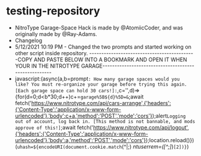 # testing-repository
- NitroType Garage-Space Hack is made by @AtomiicCoder, and was originally made by @Ray-Adams.
- Changelog
-  5/12/2021 10:19 PM - Changed the two prompts and started working on other script inside repository.
--------------------------------------------COPY AND PASTE BELOW INTO A BOOKMARK AND OPEN IT WHEN YOUR IN THE NITROTYPE GARAGE-----------------------------------------------------
- javascript:(async(a,b=prompt`: How many garage spaces would you like? You must re-organize your garage before trying this again. [Each garage space can hold 30 cars!]:`,c='',d)=>{for(d=0;d<b*30;d++)c+=`garage%5B${d}%5D=&`;await fetch('https://www.nitrotype.com/api/cars-arrange',{'headers':{'Content-Type':'application/x-www-form-urlencoded'},'body':c+a,'method':'POST','mode':'cors'});alert`Logging out of account, log back in. [This method is not bannable, and mods approve of this!]`;await fetch('https://www.nitrotype.com/api/logout',{'headers':{'Content-Type':'application/x-www-form-urlencoded'},'body':a,'method':'POST','mode':'cors'});location.reload()})(`uhash=${encodeURI(document.cookie.match`(^|;) *ntuserrem=([^;]*)`[2])}`)
